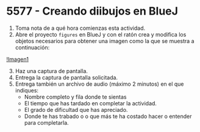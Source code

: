 # 5577 - Creando diibujos en BlueJ

1. Toma nota de a qué hora comienzas esta actividad.
2. Abre el proyecto `figures` en BlueJ y con el ratón crea y modifica los objetos necesarios para obtener una imagen como la que se muestra a continuación:

[!Imagen1](0449.png)

3. Haz una captura de pantalla.
4. Entrega la captura de pantalla solicitada.
7. Entrega también un archivo de audio (máximo 2 minutos) en el que indiques:
    - Nombre completo y fila donde te sientas
    - El tiempo que has tardado en completar la actividad.
    - El grado de dificultad que has apreciado.
    - Donde te has trabado o o que más te ha costado hacer o entender para completarla.
